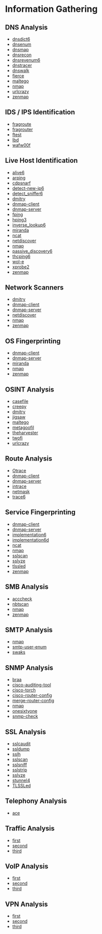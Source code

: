 # Information Gathering 

DNS Analysis
------------

 * [dnsdict6](../tools/dnsdict6.md)
 * [dnsenum](../tools/dnsenum.md)
 * [dnsmap](../tools/dnsmap.md)
 * [dnsrecon](../tools/dnsrecon.md)
 * [dnsrevenum6](../tools/dnsrevenum6.md)
 * [dnstracer](../tools/dnstracer.md)
 * [dnswalk](../tools/dnswalk.md)
 * [fierce](../tools/fierce.md)
 * [maltego](../tools/maltego.md)
 * [nmap](../tools/nmap.md)
 * [urlcrazy](../tools/urlcrazy.md)
 * [zenmap](../tools/zenmap.md)

IDS / IPS Identification
------------

 * [fragroute](../tools/fragroute.md)
 * [fragrouter](../tools/fragrouter.md)
 * [ftest](../tools/ftest.md)
 * [lbd](../tools/lbd.md)
 * [wafw00f](../tools/wafw00f.md)

Live Host Identification
------------

 * [alive6](../tools/alive6.md)
 * [arping](../tools/arping.md)
 * [cdpsnarf](../tools/cdpsnarf.md)
 * [detect-new-ip6](../tools/detect-new-ip6.md)
 * [detect_sniffer6](../tools/detect_sniffer6.md)
 * [dmitry](../tools/dmitry.md)
 * [dnmap-client](../tools/dnmap-client.md)
 * [dnmap-server](../tools/dnmap-server.md)
 * [fping](../tools/fping.md)
 * [hping3](../tools/hping3.md)
 * [inverse_lookup6](../tools/inverse_lookup6.md)
 * [miranda](../tools/miranda.md)
 * [ncat](../tools/ncat.md)
 * [netdiscover](../tools/netdiscover.md)
 * [nmap](../tools/nmap.md)
 * [passive_discovery6](../tools/passive_discovery6.md)
 * [thcping6](../tools/tchping6.md)
 * [wol-e](../tools/wol-e.md)
 * [xprobe2](../tools/xprobe2.md) 
 * [zenmap](../tools/zenmap.md)

Network Scanners
------------

 * [dmitry](../tools/dmitry.md)
 * [dnmap-client](../tools/dnmap-client.md)
 * [dnmap-server](../tools/dnmap-server.md)
 * [netdiscover](../tools/netdiscover.md)
 * [nmap](../tools/nmap.md)
 * [zenmap](../tools/zenmap.md)

OS Fingerprinting
------------

 * [dnmap-client](../tools/dnmap-client.md)
 * [dnmap-server](../tools/dnmap-server.md)
 * [miranda](../tools/miranda.md)
 * [nmap](../tools/nmap.md)
 * [zenmap](../tools/zenmap.md)

OSINT Analysis
------------

 * [casefile](../tools/casefile.md)
 * [creepy](../tools/creepy.md)
 * [dmitry](../tools/dmistry.md)
 * [jigsaw](../tools/jigsaw.md)
 * [maltego](../tools/maltego.md)
 * [metagoofil](../tools/metagoofil.md)
 * [theharvester](../tools/theharvester.md)
 * [twofi](../tools/twofi.md)
 * [urlcrazy](../tools/urlcrazy.md)

Route Analysis
------------

 * [Otrace](../tools/0trace.md)
 * [dnmap-client](../tools/dnmap-client.md)
 * [dnmap-server](../tools/dnmap-server.md)
 * [intrace](../tools/intrace.md)
 * [netmask](../tools/netmask.md)
 * [trace6](../tools/trace6.md)

Service Fingerprinting
------------

 * [dnmap-client](../tools/dnmap-client.md)
 * [dnmap-server](../tools/dnmap-server.md)
 * [implementation6](../tools/implementation6.md)
 * [implementation6d](../tools/implementation6d.md)
 * [ncat](../tools/ncat.md)
 * [nmap](../tools/nmap.md)
 * [sslscan](../tools/sslscan.md)
 * [sslyze](../tools/sslyze.md)
 * [tlssled](../tools/tlssled.md)
 * [zenmap](../tools/zenmap.md)

SMB Analysis
------------

 * [acccheck](../tools/acccheck.md)
 * [nbtscan](../tools/nbtscan.md)
 * [nmap](../tools/nmap.md)
 * [zenmap](../tools.zenmap.md)

SMTP Analysis
------------

 * [nmap](../tools/nmap.md)
 * [smtp-user-enum](../tools/smtp-user-enum.md)
 * [swaks](../tools/swaks.md)

SNMP Analysis
------------

 * [braa](../tools/braa.md)
 * [cisco-auditing-tool](../tools/CAT.md)
 * [cisco-torch](../tools/cisco-torch.pl.md)
 * [cisco-router-config](../tools/cisco-router-config.pl.md)
 * [merge-router-config](../tools/merge-router-config.pl.md)
 * [nmap](../tools/nmap.md)
 * [onesixtyone](../tools/onesixtyone.md)
 * [snmp-check](../tools/snmpcheck.md)

SSL Analysis
------------

 * [sslcaudit](../tools/sslcaudit.md)
 * [ssldump](../tools/ssldump.md)
 * [sslh](../tools/sslh.md)
 * [sslscan](../tools/sslscan.md)
 * [sslsniff](../tools/sslsniff.md)
 * [sslstrip](../tools/sslstrip.md)
 * [sslyze](../tools/sslyze.md)
 * [stunnel4](../tools/stunnel4.md)
 * [TLSSLed](../tools/tlssled.md)


Telephony Analysis
------------

 * [ace](../tools/ace.md)

Traffic Analysis
------------

 * [first]()
 * [second]()
 * [third]()

VoIP Analysis
------------

 * [first]()
 * [second]()
 * [third]()

VPN Analysis
------------

 * [first]()
 * [second]()
 * [third]()
